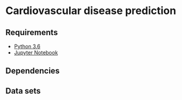# Cardiovascular disease prediction

## Requirements

* [Python 3.6](https://www.python.org/downloads/release/python-360/)
* [Jupyter Notebook](https://jupyter.org/)

## Dependencies

## Data sets
